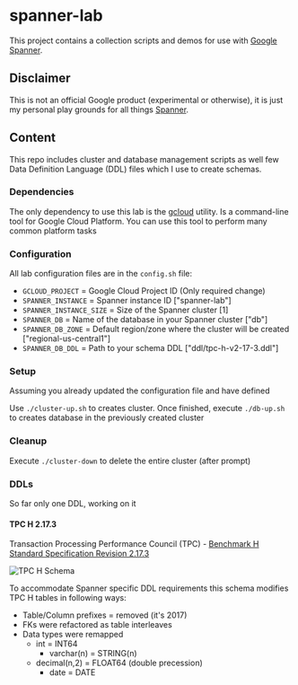 # spanner-lab


This project contains a collection scripts and demos for use with
[Google Spanner](https://cloud.google.com/spanner/).

## Disclaimer
This is not an official Google product (experimental or otherwise), it is just
my personal play grounds for all things [Spanner](https://cloud.google.com/spanner/).

## Content

This repo includes cluster and database management scripts as well few
Data Definition Language (DDL) files which I use to create schemas.

### Dependencies

The only dependency to use this lab is the [gcloud](https://cloud.google.com/sdk/gcloud/) utility. Is a command-line tool
for Google Cloud Platform. You can use this tool to perform many common platform tasks

### Configuration

All lab configuration files are in the `config.sh` file:

* `GCLOUD_PROJECT` = Google Cloud Project ID (Only required change)
* `SPANNER_INSTANCE` = Spanner instance ID ["spanner-lab"]
* `SPANNER_INSTANCE_SIZE` = Size of the Spanner cluster [1]
* `SPANNER_DB` = Name of the database in your Spanner cluster ["db"]
* `SPANNER_DB_ZONE` = Default region/zone where the cluster will be created ["regional-us-central1"]
* `SPANNER_DB_DDL` = Path to your schema DDL ["ddl/tpc-h-v2-17-3.ddl"]

### Setup

Assuming you already updated the configuration file and have defined

Use `./cluster-up.sh` to creates cluster. Once finished, execute `./db-up.sh`
to creates database in the previously created cluster

### Cleanup

Execute `./cluster-down` to delete the entire cluster (after prompt)

### DDLs

So far only one DDL, working on it


#### TPC H 2.17.3

Transaction Processing Performance Council (TPC) - [Benchmark H Standard Specification Revision 2.17.3](http://www.tpc.org/tpc_documents_current_versions/pdf/tpc-h_v2.17.3.pdf)

![TPC H Schema](/../master/img/tpc-h.png?raw=true "TPC H Schema")

To accommodate Spanner specific DDL requirements this schema modifies TPC H tables in following ways:

* Table/Column prefixes = removed (it's 2017)
* FKs were refactored as table interleaves
* Data types were remapped
  * int = INT64
	* varchar(n) = STRING(n)
  * decimal(n,2) = FLOAT64 (double precession)
	* date = DATE
